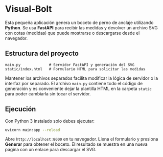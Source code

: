 # Visual-Bolt

Esta pequeña aplicación genera un boceto de perno de anclaje utilizando **Python**. Se usa **FastAPI** para recibir las medidas y devolver un archivo SVG con cotas (medidas) que puede mostrarse o descargarse desde el navegador.

## Estructura del proyecto

```
main.py             # Servidor FastAPI y generación del SVG
static/index.html   # Formulario HTML para solicitar las medidas
```

Mantener los archivos separados facilita modificar la lógica de servidor o la interfaz por separado. El archivo `main.py` contiene todo el código de generación y es conveniente dejar la plantilla HTML en la carpeta `static` para poder cambiarla sin tocar el servidor.

## Ejecución

Con Python 3 instalado solo debes ejecutar:

```bash
uvicorn main:app --reload
```

Abre `http://localhost:8000` en tu navegador. Llena el formulario y presiona **Generar** para obtener el boceto. El resultado se muestra en una nueva página con un enlace para descargar el SVG.
